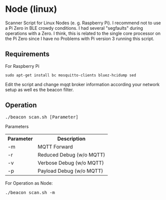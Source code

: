 # Node (linux)
Scanner Script for Linux Nodes (e. g. Raspberry Pi).
I recommend not to use a Pi Zero in BLE crowdy conditions. I had several "segfaults" during operations with a Zero. I think, this is related to the single core processor on the Pi Zero since I have no Problems with Pi  version 3 running this script.

## Requirements
For Raspberry Pi
<pre><code>sudo apt-get install bc mosquitto-clients bluez-hcidump sed</code></pre>
Edit the script and change mqqt broker information according your network setup as well es the beacon filter.

## Operation
<pre>./beacon_scan.sh [Parameter]<code>
</code></pre>
Parameters
<table class="tg">
  <tr>
    <th class="tg-0pky">Parameter</th>
    <th class="tg-0pky">Description</th>
  </tr>
  <tr>
    <td class="tg-0pky">-m</td>
    <td class="tg-0pky">MQTT Forward</td>
  </tr>
  <tr>
    <td class="tg-0pky">-r</td>
    <td class="tg-0pky">Reduced Debug (w/o MQTT)</td>
  </tr>
  <tr>
    <td class="tg-0pky">-v</td>
    <td class="tg-0pky">Verbose Debug (w/o MQTT)</td>
  </tr>
  <tr>
    <td class="tg-0lax">-p</td>
    <td class="tg-0lax">Payload Debug (w/o MQTT)</td>
  </tr>
</table>
For Operation as Node:
<pre>./beacon_scan.sh -m<code>
</code></pre>